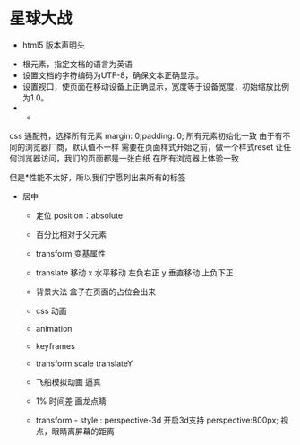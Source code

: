 # 星球大战

- <!DOCTYPE html>
  html5 版本声明头
- <html lang="en">
  根元素，指定文档的语言为英语
- <meta charset="UTF-8">
  设置文档的字符编码为UTF-8，确保文本正确显示。
- <meta name="viewport" content="width=device-width,   initial-scale=1.0">
  设置视口，使页面在移动设备上正确显示，宽度等于设备宽度，初始缩放比例为1.0。

- *
 css 通配符，选择所有元素
 margin: 0;padding: 0; 所有元素初始化一致
 由于有不同的浏览器厂商，默认值不一样
 需要在页面样式开始之前，做一个样式reset
 让任何浏览器访问，我们的页面都是一张白纸
 在所有浏览器上体验一致

 但是*性能不太好，所以我们宁愿列出来所有的标签

- 居中
  - 定位 position：absolute
   - 百分比相对于父元素
  - transform 变基属性
   - translate 移动
     x 水平移动 左负右正
     y 垂直移动 上负下正
  - 背景大法
   盒子在页面的占位会出来

  - css 动画
   - animation
   - keyframes 
   - transform scale translateY
   - 飞船模拟动画 逼真
   - 1% 时间差 画龙点睛
   - transform - style : perspective-3d 开启3d支持
     perspective:800px; 视点，眼睛离屏幕的距离
